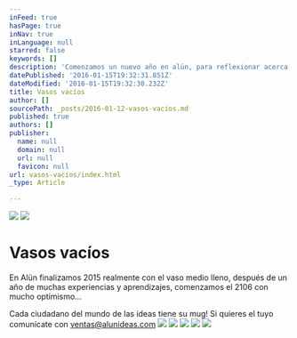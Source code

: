 ```yaml
---
inFeed: true
hasPage: true
inNav: true
inLanguage: null
starred: false
keywords: []
description: 'Comenzamos un nuevo año en alün, para reflexionar acerca de lo que el 2105 ha sido para el equipo desarrollamos una serie de mugs conmemorativos, para que cada uno recuerde y se alimente de las experiencias y aprendizajes  '
datePublished: '2016-01-15T19:32:31.851Z'
dateModified: '2016-01-15T19:32:30.232Z'
title: Vasos vacíos
author: []
sourcePath: _posts/2016-01-12-vasos-vacios.md
published: true
authors: []
publisher:
  name: null
  domain: null
  url: null
  favicon: null
url: vasos-vacios/index.html
_type: Article

---
```

![](https://s3-us-west-2.amazonaws.com/the-grid-img/p/e7eeb52054e0f6f30eecfdf58e003c50a0f39d63.jpg)
![](https://s3-us-west-2.amazonaws.com/the-grid-img/p/c33061966c2366f32b6a2b7ac51bb7c473cb4834.jpg)

# Vasos vacíos

En Alün finalizamos 2015 realmente con el vaso medio lleno, después de un año de muchas experiencias y aprendizajes, comenzamos el 2106 con mucho optimismo...

Cada ciudadano del mundo de las ideas tiene su mug! Si quieres el tuyo comunícate con ventas@alunideas.com
![](https://s3-us-west-2.amazonaws.com/the-grid-img/p/d4482c5c4d12234a5596e42105da59cd05c22432.jpg)
![](https://the-grid-user-content.s3-us-west-2.amazonaws.com/0a959982-ed73-4af7-8565-8148a0b50a3f.jpg)
![](https://the-grid-user-content.s3-us-west-2.amazonaws.com/af5cd1c2-fa6b-41ba-95bc-3b26937689c4.jpg)
![](https://the-grid-user-content.s3-us-west-2.amazonaws.com/ce479e49-1518-443b-b11c-16d0e76bcf24.jpg)
![](https://the-grid-user-content.s3-us-west-2.amazonaws.com/df29cba1-9c4d-47e2-b17c-026db1ef7906.jpg)